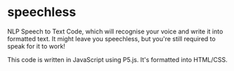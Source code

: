 # speechless
NLP Speech to Text Code, which will recognise your voice and write it into formatted text. 
It might leave you speechless, but you're still required to speak for it to work!

This code is written in JavaScript using P5.js. It's formatted into HTML/CSS. 
